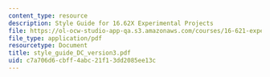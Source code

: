 ```yaml
---
content_type: resource
description: Style Guide for 16.62X Experimental Projects
file: https://ol-ocw-studio-app-qa.s3.amazonaws.com/courses/16-621-experimental-projects-i-spring-2003/c7a706d6cbff4abc21f13dd2085ee13c_style_guide_DC_version3.pdf
file_type: application/pdf
resourcetype: Document
title: style_guide_DC_version3.pdf
uid: c7a706d6-cbff-4abc-21f1-3dd2085ee13c
---
```

